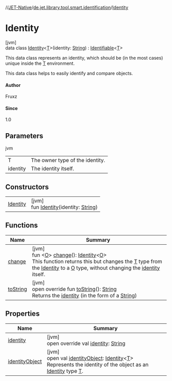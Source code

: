 //[JET-Native](../../../index.md)/[de.jet.library.tool.smart.identification](../index.md)/[Identity](index.md)

# Identity

[jvm]\
data class [Identity](index.md)&lt;[T](index.md)&gt;(identity: [String](https://kotlinlang.org/api/latest/jvm/stdlib/kotlin/-string/index.html)) : [Identifiable](../-identifiable/index.md)&lt;[T](index.md)&gt; 

This data class represents an identity, which should be (in the most cases) unique inside the [T](index.md) environment.

This data class helps to easily identify and compare objects.

#### Author

Fruxz

#### Since

1.0

## Parameters

jvm

| | |
|---|---|
| T | The owner type of the identity. |
| identity | The identity itself. |

## Constructors

| | |
|---|---|
| [Identity](-identity.md) | [jvm]<br>fun [Identity](-identity.md)(identity: [String](https://kotlinlang.org/api/latest/jvm/stdlib/kotlin/-string/index.html)) |

## Functions

| Name | Summary |
|---|---|
| [change](change.md) | [jvm]<br>fun &lt;[O](change.md)&gt; [change](change.md)(): [Identity](index.md)&lt;[O](change.md)&gt;<br>This function returns this but changes the [T](index.md) type from the [Identity](index.md) to a [O](change.md) type, without changing the [identity](identity.md) itself. |
| [toString](to-string.md) | [jvm]<br>open override fun [toString](to-string.md)(): [String](https://kotlinlang.org/api/latest/jvm/stdlib/kotlin/-string/index.html)<br>Returns the [identity](identity.md) (in the form of a [String](https://kotlinlang.org/api/latest/jvm/stdlib/kotlin/-string/index.html)) |

## Properties

| Name | Summary |
|---|---|
| [identity](identity.md) | [jvm]<br>open override val [identity](identity.md): [String](https://kotlinlang.org/api/latest/jvm/stdlib/kotlin/-string/index.html) |
| [identityObject](../-identifiable/identity-object.md) | [jvm]<br>open val [identityObject](../-identifiable/identity-object.md): [Identity](index.md)&lt;[T](index.md)&gt;<br>Represents the identity of the object as an [Identity](index.md) type [T](../-identifiable/index.md). |

